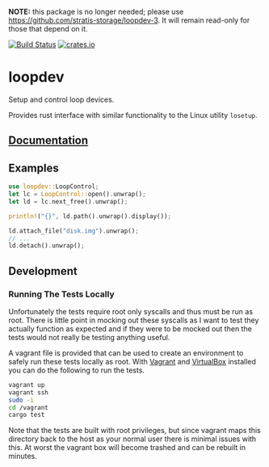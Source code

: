 **NOTE:** this package is no longer needed; please use https://github.com/stratis-storage/loopdev-3. It will remain read-only for those that depend on it.

[![Build Status](https://github.com/mdaffin/loopdev/actions/workflows/ci.yml/badge.svg)](https://github.com/mdaffin/loopdev/actions/workflows/ci.yml)
[![crates.io](https://img.shields.io/crates/v/loopdev.svg)](https://crates.io/crates/loopdev)

# loopdev

Setup and control loop devices.

Provides rust interface with similar functionality to the Linux utility `losetup`.

## [Documentation](https://docs.rs/loopdev)

## Examples

```rust
use loopdev::LoopControl;
let lc = LoopControl::open().unwrap();
let ld = lc.next_free().unwrap();

println!("{}", ld.path().unwrap().display());

ld.attach_file("disk.img").unwrap();
// ...
ld.detach().unwrap();
```

## Development

### Running The Tests Locally

Unfortunately the tests require root only syscalls and thus must be run as root.
There is little point in mocking out these syscalls as I want to test they
actually function as expected and if they were to be mocked out then the tests
would not really be testing anything useful.

A vagrant file is provided that can be used to create an environment to safely
run these tests locally as root. With [Vagrant] and [VirtualBox] installed you
can do the following to run the tests.

```bash
vagrant up
vagrant ssh
sudo -i
cd /vagrant
cargo test
```

Note that the tests are built with root privileges, but since vagrant maps this
directory back to the host as your normal user there is minimal issues with
this. At worst the vagrant box will become trashed and can be rebuilt in
minutes.

[vagrant]: https://www.vagrantup.com/docs/installation/
[virtualbox]: https://www.virtualbox.org/
